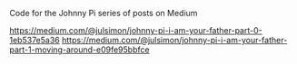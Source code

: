 Code for the Johnny Pi series of posts on Medium

https://medium.com/@julsimon/johnny-pi-i-am-your-father-part-0-1eb537e5a36
https://medium.com/@julsimon/johnny-pi-i-am-your-father-part-1-moving-around-e09fe95bbfce
